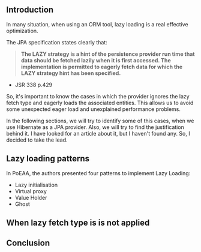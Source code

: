 ## Introduction

In many situation, when using an ORM tool, lazy loading is a real effective optimization.

The JPA specification states clearly that:

> **The LAZY strategy is a hint of the persistence provider run time that data should be fetched lazily when it is first accessed. The implementation is permitted to eagerly fetch data for which the LAZY strategy hint has been specified.**
- JSR 338 p.429

So, it's important to know the cases in which the provider ignores the lazy fetch type and eagerly loads the associated entities. This allows us to avoid some unexpected eager load and unexplained performance problems.

In the following sections, we will try to identify some of this cases, when we use Hibernate as a JPA provider. Also, we will try to find the justification behind it. I have looked for an article about it, but I haven't  found any. So, I decided to take the lead.

## Lazy loading patterns

In PoEAA, the authors presented four patterns to implement Lazy Loading:

* Lazy initialisation
* Virtual proxy
* Value Holder
* Ghost

## When lazy fetch type is is not applied

## Conclusion